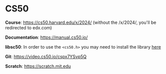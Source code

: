 # CS50
**Course**: https://cs50.harvard.edu/x/2024/ (without the /x/2024/, you'll be redirected to edx.com)

**Documentation**: https://manual.cs50.io/

**libsc50**: In order to use the `<cs50.h>` you may need to install the library [here](https://github.com/cs50/libcs50)

**Git**: https://video.cs50.io/cspx7YSvp5Q

**Scratch**: https://scratch.mit.edu